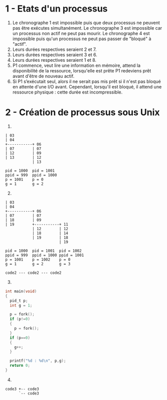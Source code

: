#  1 - Etats d'un processus
1. Le chronographe 1 est impossible puis que deux processus ne peuvent pas être exécutes simultanément. 
   Le chronographe 3 est impossible car un processus non actif ne peut pas mourir.
   Le chronographe 4 est impossible puis qu'un processus ne peut pas passer de "bloqué" à "actif".
2. Leurs durées respectives seraient 2 et 7.
3. Leurs durées respectives seraient 3 et 6.
4. Leurs durées respectives seraient 1 et 8.
5. P1 commence, veut lire une information en mémoire, attend la disponibilité de la ressource, lorsqu'elle est prête P1 redeviens prêt avant d'être de nouveau actif.
6. Si P1 s’exécutait seul, alors il ne serait pas mis prêt si il n'est pas bloqué en attente d'une I/O avant. Cependant, lorsqu'il est bloqué, il attend une ressource physique : cette durée est incompressible.
# 2 - Création de processus sous Unix
1. 
```
| 03
| 04
+-----------+ 06
| 07        | 07
| 12        | 09
| 13        | 12
            | 13

pid = 1000  pid = 1001
ppid = 999  ppid = 1000
p = 1001    p = 0
g = 1       g = 2
```

2. 
```
| 03
| 04
+-----------+ 06
| 07        | 07
| 18        | 09
| 19        +-----------+ 11
            | 12        | 12
            | 18        | 14
            | 19        | 18
                        | 19

pid = 1000  pid = 1001  pid = 1002
ppid = 999  ppid = 1000 ppid = 1001
p = 1001    p = 1002    p = 0
g = 1       g = 2       g = 3
```

```
code2 --- code2 --- code2
```
3. 
```c
int main(void)
{
  pid_t p;
  int g = 1;

  p = fork();
  if (p!=0)
  {
	p = fork();
  }
  if (p==0)
  {
    g++;
  }

  printf("%d : %d\n", p,g);
  return 0;
}
```
4. 
```
code3 +-- code3
      `-- code3
```
